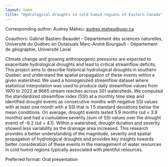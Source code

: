```yaml
---
layout: home
title: "Hydrological droughts in cold humid regions of Eastern Canada"
---
```



Corresponding author: Audrey Maheu: audrey.maheu@uqo.ca

Coauthors: Gabriel Bastien-Beaudet - Département des sciences naturelles, Université du Québec en Outaouais
 Marc-André Bourgault - Département de géographie, Université Laval 

Climate change and growing anthropogenic pressures are expected to exacerbate hydrological droughts and lead to critical streamflow deficits. This project aims to describe historical hydrological droughts in southern Quebec and understand the spatial propagation of these events within a given watershed. We used a homogenized streamflow dataset where statistical interpolation was used to produce daily streamflow values from 1970 to 2022 at 9665 stream reaches across 301 watersheds. We computed the standardized streamflow index (SSI) at a monthly time step and identified drought events as consecutive months with negative SSI values with at least one month with a SSI that is 1.5 standard deviations below the mean conditions. On average, drought events lasted 5.9 months (sd = 3.9 months) and had a cumulative severity (sum of SSI values over the drought event) of -6.2 (sd = 4.1). Within a watershed, drought duration and severity showed less variability as the drainage area increased. This research provides a better understanding of the magnitude, severity and spatial propagation of hydrological droughts and provides key insights towards better consideration of these events in the management of water resources in cold humid regions typically associated with plentiful resources.

Preferred format: Oral presentation
